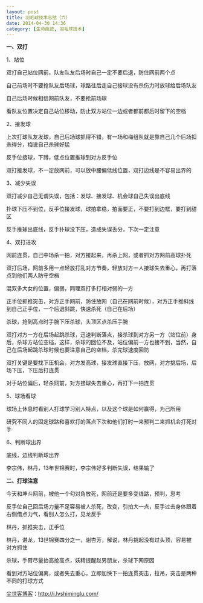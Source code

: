 ```yaml
---
layout: post
title: 羽毛球技术总结（六）
date: 2014-04-30 14:36
category: [生命痕迹, 羽毛球技术]
---
```

<strong>一、双打</strong>

1、站位

双打自己站位网前，队友队友后场时自己一定不要后退，防住网前两个点

自己前场时不要抢队友后场球，球路往后走自己接球没有杀伤力时放球给后场队友

自己后场时候相信网前队友，不要抢前场球

看队友位置决定自己站位移动，防止双方站位一边或者都前都后时留下的空档

2、接发球

上次打球队友发球，自己后场球抓得不错，有一场和梅组队就是靠自己几个后场扣杀得分，梅说自己杀球好猛

反手位接球，下蹲，低点位置推球到对方反手位

双打接发球，不一定放网前，可以放中腰偏低线位置，双打边线是不容易出界的

3、减少失误

双打减少自己无谓失误，包括：发球、接发球、机会球自己失误出底线

扑球下压不到位，反手位接发球，球拍拿稳，拍面要正，不要打到边框，要打到甜区

反手推球出底线，反手扑球没下压，造成失误丢分，下次一定注意

4、双打进攻

网前连贯，自己中场杀一拍，对方接起来，再杀上网，或者抓对方网前高球扑死

双打后场，网前多用一点轻放打乱对方节奏，轻放对方一人接球失去重心，再打落点到他们两人防守空档

混双多大女的位置，偏弱，同理双打多打相对弱的一方

正手位抓推突击，对方正手网前，防住放网（自己在网前时候），对方正手推斜线到自己正手位，一个后退斜跳，快速杀死（自己在后场）

杀球，抢到高点时手腕下压杀球，头顶区点杀压手腕

双打对方一方在后场起跳杀球，迅速判断落点，接杀球到对方另一方（站位前）身后，杀球方站位空档，这样，杀球的回位不及，站位偏前一方也接不到，当然，自己在后场起跳杀球时候也要注意自己的空档，杀完球速度回防

双打关键是要找下压机会，对方发高球，接发球直接下压，放网，对方挑后场，后场下压，下压后打连贯

对手站位偏后，轻杀网前，对方接球失去重心，再打下一拍连贯

5、球场看球

球场上休息时看别人打球学习别人特点，以及这个球是如何赢得，为己所用

研究不同人的固定球路和喜欢打的落点下次和他们打时一来预判二来抓机会打死对手

6、判断球出界

底线，边线判断球出界

李宗伟，林丹，13年世锦赛时，李宗伟好多判断失误，结果输了

<strong>二、打球注意</strong>

今天和坤斗网前，被他一个勾对角放死，网前还是要多变线路，预判，思考

反手位自己回后场力量不足容易被人杀死，改变，引拍大一点，反手过去身体跟着右侧借点力气，看别人怎么打，见龙反手

林丹，抓推突击，正手位

林丹，谌龙，13世锦赛四分之一，谢杏芳，解说，林丹挑起没有过头顶，容易被对方抓住

杀球，手臂尽量抬高抢高点，妖精提醒赵男朋友，杀球下网原因

看到对方站位偏离，或者失去重心，立即加快下一拍连贯突击，拉吊，突击是两种不同的打球方式

<a href="http://i.lvshiminglu.com/">尘世客博客</a>：<a href="http://i.lvshiminglu.com/">http://i.lvshiminglu.com/</a>

